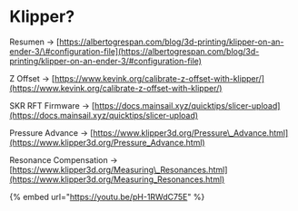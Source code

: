 # Klipper?

Resumen -&gt; [https://albertogrespan.com/blog/3d-printing/klipper-on-an-ender-3/\#configuration-file](https://albertogrespan.com/blog/3d-printing/klipper-on-an-ender-3/#configuration-file)

Z Offset -&gt; [https://www.kevink.org/calibrate-z-offset-with-klipper/](https://www.kevink.org/calibrate-z-offset-with-klipper/)

SKR RFT Firmware -&gt; [https://docs.mainsail.xyz/quicktips/slicer-upload](https://docs.mainsail.xyz/quicktips/slicer-upload)

Pressure Advance -&gt; [https://www.klipper3d.org/Pressure\_Advance.html](https://www.klipper3d.org/Pressure_Advance.html)

Resonance Compensation -&gt; [https://www.klipper3d.org/Measuring\_Resonances.html](https://www.klipper3d.org/Measuring_Resonances.html)

{% embed url="https://youtu.be/pH-1RWdC75E" %}





